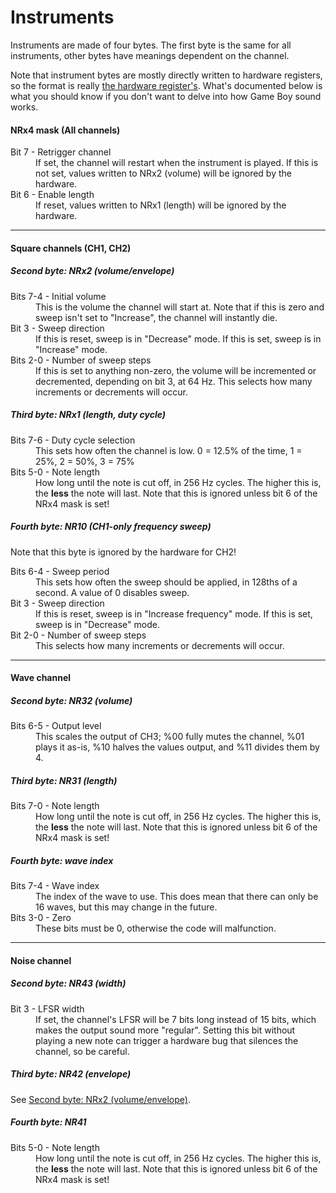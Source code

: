 # Instruments

Instruments are made of four bytes. The first byte is the same for all instruments, other bytes have meanings dependent on the channel.

Note that instrument bytes are mostly directly written to hardware registers, so the format is really [the hardware register's](https://gbdev.gg8.se/wiki/articles/Sound_Controller). What's documented below is what you should know if you don't want to delve into how Game Boy sound works.

#### NRx4 mask (All channels)

<dl>
    <dt>Bit 7 - Retrigger channel</dt>
    <dd>If set, the channel will restart when the instrument is played. If this is not set, values written to NRx2 (volume) will be ignored by the hardware.</dd>
    <dt>Bit 6 - Enable length</dt>
    <dd>If reset, values written to NRx1 (length) will be ignored by the hardware.</dd>
</dl>

---

#### Square channels (CH1, CH2)

##### Second byte: NRx2 (volume/envelope)

<dl>
    <dt>Bits 7-4 - Initial volume</dt>
    <dd>This is the volume the channel will start at. Note that if this is zero and sweep isn't set to "Increase", the channel will instantly die.</dd>
    <dt>Bit 3 - Sweep direction</dt>
    <dd>If this is reset, sweep is in "Decrease" mode. If this is set, sweep is in "Increase" mode.</dd>
    <dt>Bits 2-0 - Number of sweep steps</dt>
    <dd>If this is set to anything non-zero, the volume will be incremented or decremented, depending on bit 3, at 64 Hz. This selects how many increments or decrements will occur.</dd>
</dl>

##### Third byte: NRx1 (length, duty cycle)

<dl>
    <dt>Bits 7-6 - Duty cycle selection</dt>
    <dd>This sets how often the channel is low. 0 = 12.5% of the time, 1 = 25%, 2 = 50%, 3 = 75%</dd>
    <dt>Bits 5-0 - Note length</dt>
    <dd>How long until the note is cut off, in 256 Hz cycles. The higher this is, the <strong>less</strong> the note will last. Note that this is ignored unless bit 6 of the NRx4 mask is set!</dd>
</dl>

##### Fourth byte: NR10 (CH1-only frequency sweep)

Note that this byte is ignored by the hardware for CH2!

<dl>
    <dt>Bits 6-4 - Sweep period</dt>
    <dd>This sets how often the sweep should be applied, in 128ths of a second. A value of 0 disables sweep.</dd>
    <dt>Bit 3 - Sweep direction</dt>
    <dd>If this is reset, sweep is in "Increase frequency" mode. If this is set, sweep is in "Decrease" mode.</dd>
    <dt>Bit 2-0 - Number of sweep steps</dt>
    <dd>This selects how many increments or decrements will occur.</dd>
</dl>

---

#### Wave channel

##### Second byte: NR32 (volume)

<dl>
    <dt>Bits 6-5 - Output level</dt>
    <dd>This scales the output of CH3; %00 fully mutes the channel, %01 plays it as-is, %10 halves the values output, and %11 divides them by 4.</dd>
</dl>

##### Third byte: NR31 (length)

<dl>
    <dt>Bits 7-0 - Note length</dt>
    <dd>How long until the note is cut off, in 256 Hz cycles. The higher this is, the <strong>less</strong> the note will last. Note that this is ignored unless bit 6 of the NRx4 mask is set!</dd>
</dl>

##### Fourth byte: wave index

<dl>
    <dt>Bits 7-4 - Wave index</dt>
    <dd>The index of the wave to use. This does mean that there can only be 16 waves, but this may change in the future.</dd>
    <dt>Bits 3-0 - Zero</dt>
    <dd>These bits must be 0, otherwise the code will malfunction.</dd>
</dl>

---

#### Noise channel

##### Second byte: NR43 (width)

<dl>
    <dt>Bit 3 - LFSR width</dt>
    <dd>If set, the channel's LFSR will be 7 bits long instead of 15 bits, which makes the output sound more "regular". Setting this bit without playing a new note can trigger a hardware bug that silences the channel, so be careful.</dd>
</dl>

##### Third byte: NR42 (envelope)

See [Second byte: NRx2 (volume/envelope)](#second-byte-nrx2-volumeenvelope).

##### Fourth byte: NR41

<dl>
    <dt>Bits 5-0 - Note length</dt>
    <dd>How long until the note is cut off, in 256 Hz cycles. The higher this is, the <strong>less</strong> the note will last. Note that this is ignored unless bit 6 of the NRx4 mask is set!</dd>
</dl>
